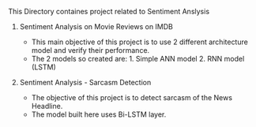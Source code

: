 This Directory containes project related to Sentiment Anslysis
1. Sentiment Analysis on Movie Reviews on IMDB
   - This main objective of this project is to use 2 different architecture model and verify their performance.
   - The 2 models so created are: 1. Simple ANN model 2. RNN model (LSTM)
  
2. Sentiment Analysis - Sarcasm Detection
   - The objective of this project is to detect sarcasm of the News Headline.
   - The model built here uses Bi-LSTM layer.
